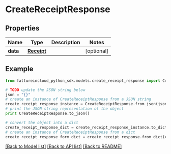 # CreateReceiptResponse



## Properties
Name | Type | Description | Notes
------------ | ------------- | ------------- | -------------
**data** | [**Receipt**](Receipt.md) |  | [optional] 

## Example

```python
from fattureincloud_python_sdk.models.create_receipt_response import CreateReceiptResponse

# TODO update the JSON string below
json = "{}"
# create an instance of CreateReceiptResponse from a JSON string
create_receipt_response_instance = CreateReceiptResponse.from_json(json)
# print the JSON string representation of the object
print CreateReceiptResponse.to_json()

# convert the object into a dict
create_receipt_response_dict = create_receipt_response_instance.to_dict()
# create an instance of CreateReceiptResponse from a dict
create_receipt_response_form_dict = create_receipt_response.from_dict(create_receipt_response_dict)
```
[[Back to Model list]](../README.md#documentation-for-models) [[Back to API list]](../README.md#documentation-for-api-endpoints) [[Back to README]](../README.md)


